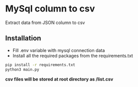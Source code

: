# MySql column to csv

Extract data from JSON column to csv 

## Installation
* Fill .env variable with mysql connection data
* Install all the required packages from the requirements.txt

```bash
pip install -r requirements.txt
python3 main.py
```


**csv files will be stored at root directory as /list.csv**